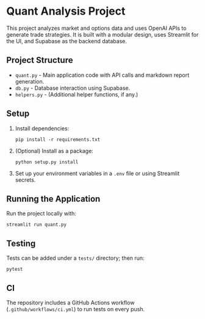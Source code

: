 # Quant Analysis Project

This project analyzes market and options data and uses OpenAI APIs to generate trade strategies. It is built with a modular design, uses Streamlit for the UI, and Supabase as the backend database.

## Project Structure
- `quant.py` - Main application code with API calls and markdown report generation.
- `db.py` - Database interaction using Supabase.
- `helpers.py` - (Additional helper functions, if any.)

## Setup

1. Install dependencies:
   ```
   pip install -r requirements.txt
   ```
2. (Optional) Install as a package:
   ```
   python setup.py install
   ```
3. Set up your environment variables in a `.env` file or using Streamlit secrets.

## Running the Application

Run the project locally with:
```
streamlit run quant.py
```

## Testing

Tests can be added under a `tests/` directory; then run:
```
pytest
```

## CI

The repository includes a GitHub Actions workflow (`.github/workflows/ci.yml`) to run tests on every push.
